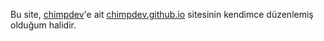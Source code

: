 Bu site, [chimpdev](https://github.com/chimpdev)'e ait [chimpdev.github.io](https://github.com/chimpdev/chimpdev.github.io) sitesinin kendimce düzenlemiş olduğum halidir.